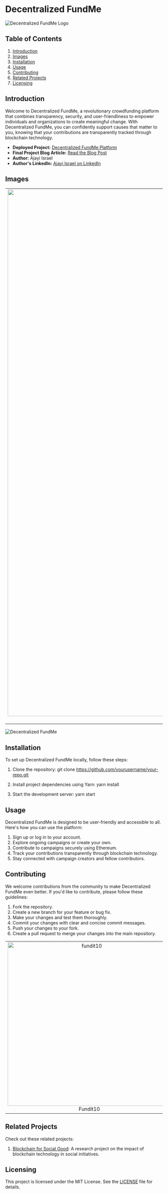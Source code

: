 # Decentralized FundMe

![Decentralized FundMe Logo](https://github.com/isreallee82/fundit/assets/70828114/2e447e9e-6d5c-4dcb-b60d-85d6ad420e9f)

## Table of Contents

1. [Introduction](#introduction)
2. [Images](#images)
3. [Installation](#installation)
4. [Usage](#usage)
5. [Contributing](#contributing)
6. [Related Projects](#related-projects)
7. [Licensing](#licensing)

## Introduction

Welcome to Decentralized FundMe, a revolutionary crowdfunding platform that combines transparency, security, and user-friendliness to empower individuals and organizations to create meaningful change. With Decentralized FundMe, you can confidently support causes that matter to you, knowing that your contributions are transparently tracked through blockchain technology.

- **Deployed Project:** [Decentralized FundMe Platform](https://netlify.funditt.com)
- **Final Project Blog Article:** [Read the Blog Post](https://www.linkedin.com/pulse/revolutionizing-crowdfunding-introducing-fundme-funditt-ajayi-israel)
- **Author:** Ajayi Israel
- **Author's LinkedIn:** [Ajayi Israel on LinkedIn](https://github.com/isreallee82)

## Images

<table>
  <tr>
    <td align="center">
      <img width="1680" alt="fundit5" src="https://github.com/isreallee82/fundit/assets/70828114/eb01f1b5-a83b-4179-a70c-a2713b70291d">
      <br />
      Fundit5
    </td>
    <td align="center">
      <img width="1680" alt="fundit4" src="https://github.com/isreallee82/fundit/assets/70828114/0e0a8b7d-d01b-40c2-ae44-e70f87d8ed82">
      <br />
      Fundit4
    </td>
    <td align="center">
      <img width="1680" alt="fundit3" src="https://github.com/isreallee82/fundit/assets/70828114/09021599-e3bf-4239-8f17-182456dc5761">
      <br />
      Fundit3
    </td>
  </tr>
</table>

![Decentralized FundMe](https://github.com/isreallee82/fundit/assets/70828114/8934a07d-6b2e-4617-bc93-88cd0be90dae)

## Installation

To set up Decentralized FundMe locally, follow these steps:

1. Clone the repository:
git clone https://github.com/yourusername/your-repo.git

2. Install project dependencies using Yarn:
yarn install

3. Start the development server:
yarn start


## Usage

Decentralized FundMe is designed to be user-friendly and accessible to all. Here's how you can use the platform:

1. Sign up or log in to your account.
2. Explore ongoing campaigns or create your own.
3. Contribute to campaigns securely using Ethereum.
4. Track your contributions transparently through blockchain technology.
5. Stay connected with campaign creators and fellow contributors.

## Contributing

We welcome contributions from the community to make Decentralized FundMe even better. If you'd like to contribute, please follow these guidelines:

1. Fork the repository.
2. Create a new branch for your feature or bug fix.
3. Make your changes and test them thoroughly.
4. Commit your changes with clear and concise commit messages.
5. Push your changes to your fork.
6. Create a pull request to merge your changes into the main repository.

<table>
<tr>
 <td align="center">
   <img width="522" alt="fundit10" src="https://github.com/isreallee82/fundit/assets/70828114/07594aaa-06ea-4199-8ec6-120113456beb">
   <br />
   Fundit10
 </td>
 <td align="center">
   <img width="522" alt="fundit9" src="https://github.com/isreallee82/fundit/assets/70828114/a846a9fe-2a20-4ac4-911b-ce95a5be2b10">
   <br />
   Fundit9
 </td>
 <td align="center">
   <img width="522" alt="fundit8" src="https://github.com/isreallee82/fundit/assets/70828114/72361fd0-a31d-405f-8919-64a5269cd0eb">
   <br />
   Fundit8
 </td>
 <td align="center">
   <img width="522" alt="fundit 7" src="https://github.com/isreallee82/fundit/assets/70828114/59ae13e3-d157-403f-bbe5-629190b25b2f">
   <br />
   Fundit7
 </td>
 <td align="center">
   <img width="522" alt="fundit12" src="https://github.com/isreallee82/fundit/assets/70828114/d732ee9f-a0a7-4d2e-9789-26da5c54b6d1">
   <br />
   Fundit12
 </td>
 <td align="center">
   <img width="522" alt="funit11" src="https://github.com/isreallee82/fundit/assets/70828114/1cd13cfc-2ab5-41a5-a76f-744a6e98c8d5">
   <br />
   Fundit11
 </td>
</tr>
</table>

## Related Projects

Check out these related projects:

1. [Blockchain for Social Good](https://github.com/isreallee82/funditt): A research project on the impact of blockchain technology in social initiatives.

## Licensing

This project is licensed under the MIT License. See the [LICENSE](link-to-license-file) file for details.

